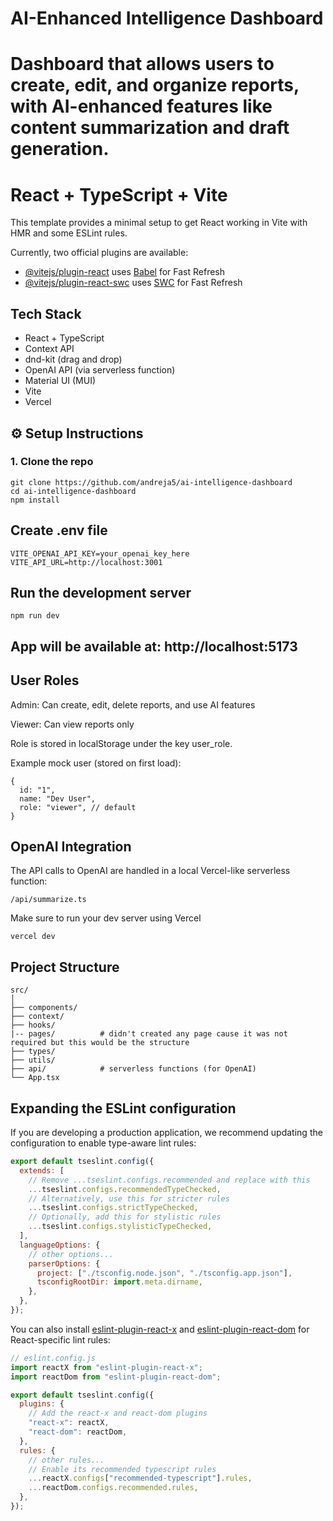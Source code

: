 # AI-Enhanced Intelligence Dashboard

# Dashboard that allows users to create, edit, and organize reports, with AI-enhanced features like content summarization and draft generation.

# React + TypeScript + Vite

This template provides a minimal setup to get React working in Vite with HMR and some ESLint rules.

Currently, two official plugins are available:

- [@vitejs/plugin-react](https://github.com/vitejs/vite-plugin-react/blob/main/packages/plugin-react) uses [Babel](https://babeljs.io/) for Fast Refresh
- [@vitejs/plugin-react-swc](https://github.com/vitejs/vite-plugin-react/blob/main/packages/plugin-react-swc) uses [SWC](https://swc.rs/) for Fast Refresh

## Tech Stack

- React + TypeScript
- Context API
- dnd-kit (drag and drop)
- OpenAI API (via serverless function)
- Material UI (MUI)
- Vite
- Vercel

## ⚙️ Setup Instructions

### 1. Clone the repo

```
git clone https://github.com/andreja5/ai-intelligence-dashboard
cd ai-intelligence-dashboard
npm install
```

## Create .env file

```
VITE_OPENAI_API_KEY=your_openai_key_here
VITE_API_URL=http://localhost:3001
```

## Run the development server

```
npm run dev
```

## App will be available at: http://localhost:5173

## User Roles

Admin: Can create, edit, delete reports, and use AI features

Viewer: Can view reports only

Role is stored in localStorage under the key user_role.

Example mock user (stored on first load):

```
{
  id: "1",
  name: "Dev User",
  role: "viewer", // default
}
```

## OpenAI Integration

The API calls to OpenAI are handled in a local Vercel-like serverless function:

```
/api/summarize.ts
```

Make sure to run your dev server using Vercel

```
vercel dev
```

## Project Structure

```
src/
│
├── components/
├── context/
├── hooks/
|-- pages/          # didn't created any page cause it was not required but this would be the structure
├── types/
├── utils/
├── api/            # serverless functions (for OpenAI)
└── App.tsx
```

## Expanding the ESLint configuration

If you are developing a production application, we recommend updating the configuration to enable type-aware lint rules:

```js
export default tseslint.config({
  extends: [
    // Remove ...tseslint.configs.recommended and replace with this
    ...tseslint.configs.recommendedTypeChecked,
    // Alternatively, use this for stricter rules
    ...tseslint.configs.strictTypeChecked,
    // Optionally, add this for stylistic rules
    ...tseslint.configs.stylisticTypeChecked,
  ],
  languageOptions: {
    // other options...
    parserOptions: {
      project: ["./tsconfig.node.json", "./tsconfig.app.json"],
      tsconfigRootDir: import.meta.dirname,
    },
  },
});
```

You can also install [eslint-plugin-react-x](https://github.com/Rel1cx/eslint-react/tree/main/packages/plugins/eslint-plugin-react-x) and [eslint-plugin-react-dom](https://github.com/Rel1cx/eslint-react/tree/main/packages/plugins/eslint-plugin-react-dom) for React-specific lint rules:

```js
// eslint.config.js
import reactX from "eslint-plugin-react-x";
import reactDom from "eslint-plugin-react-dom";

export default tseslint.config({
  plugins: {
    // Add the react-x and react-dom plugins
    "react-x": reactX,
    "react-dom": reactDom,
  },
  rules: {
    // other rules...
    // Enable its recommended typescript rules
    ...reactX.configs["recommended-typescript"].rules,
    ...reactDom.configs.recommended.rules,
  },
});
```
